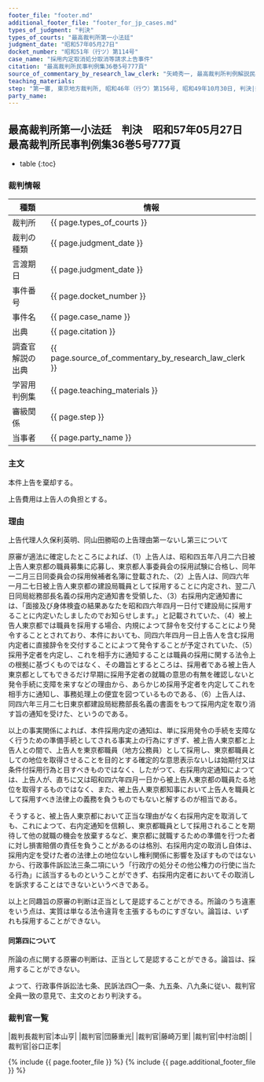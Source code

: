 ```yaml
---
footer_file: "footer.md"
additional_footer_file: "footer_for_jp_cases.md"
types_of_judgment: "判決"
types_of_courts: "最高裁判所第一小法廷"
judgment_date: "昭和57年05月27日"
docket_number: "昭和51年（行ツ）第114号"
case_name: "採用内定取消処分取消等請求上告事件"
citation: "最高裁判所民事判例集36巻5号777頁"
source_of_commentary_by_research_law_clerk: "矢崎秀一, 最高裁判所判例解説民事篇昭和57年度440頁"
teaching_materials:
step: "第一審, 東京地方裁判所, 昭和46年（行ウ）第156号, 昭和49年10月30日, 判決|控訴審, 東京高等裁判所, 昭和49年（行コ）第73号, 昭和51年9月30日, 判決"
party_name:
---
```


## 最高裁判所第一小法廷　判決　昭和57年05月27日　最高裁判所民事判例集36巻5号777頁

* table
{:toc}

### 裁判情報

| 種類 | 情報 |
| --- | --- |
| 裁判所 | {{ page.types_of_courts }} |
| 裁判の種類 |  {{ page.judgment_date }}  |
| 言渡期日 |  {{ page.judgment_date }}  |
| 事件番号 |  {{ page.docket_number }}  |
| 事件名 |  {{ page.case_name }}  |
| 出典 |  {{ page.citation }}  |
| 調査官解説の出典 |  {{ page.source_of_commentary_by_research_law_clerk }}  |
| 学習用判例集 |  {{ page.teaching_materials }}  |
| 審級関係 |  {{ page.step }}  |
| 当事者 |  {{ page.party_name }}  |




### 主文



本件上告を棄却する。

上告費用は上告人の負担とする。





### 理由



上告代理人久保利英明、同山田勝昭の上告理由第一ないし第三について

原審が適法に確定したところによれば、（1）上告人は、昭和四五年八月二六日被上告人東京都の職員募集に応募し、東京都人事委員会の採用試験に合格し、同年一二月三日同委員会の採用候補者名簿に登載された、（2）上告人は、同四六年一月二七日被上告人東京都の建設局職員として採用することに内定され、翌二八日同局総務部長名義の採用内定通知書を受領した、（3）右採用内定通知書には、「面接及び身体検査の結果あなたを昭和四六年四月一日付で建設局に採用することに内定いたしましたのでお知らせします。」と記載されていた、（4）被上告人東京都では職員を採用する場合、内規によつて辞令を交付することにより発令することとされており、本件においても、同四六年四月一日上告人を含む採用内定者に直接辞令を交付することによつて発令することが予定されていた、（5）採用予定者を内定し、これを相手方に通知することは職員の採用に関する法令上の根拠に基づくものではなく、その趣旨とするところは、採用者である被上告人東京都としてもできるだけ早期に採用予定者の就職の意思の有無を確認しないと発令手続に支障を来すなどの理由から、あらかじめ採用予定者を内定してこれを相手方に通知し、事務処理上の便宜を図つているものである、（6）上告人は、同四六年三月二七日東京都建設局総務部長名義の書面をもつて採用内定を取り消す旨の通知を受けた、というのである。

以上の事実関係によれば、本件採用内定の通知は、単に採用発令の手続を支障なく行うための準備手続としてされる事実上の行為にすぎず、被上告人東京都と上告人との間で、上告人を東京都職員（地方公務員）として採用し、東京都職員としての地位を取得させることを目的とする確定的な意思表示ないしは始期付又は条件付採用行為と目すべきものではなく、したがつて、右採用内定通知によつては、上告人が、直ちに又は昭和四六年四月一日から被上告人東京都の職員たる地位を取得するものではなく、また、被上告人東京都知事において上告人を職員として採用すべき法律上の義務を負うものでもないと解するのが相当である。

そうすると、被上告人東京都において正当な理由がなく右採用内定を取消しても、これによつて、右内定通知を信頼し、東京都職員として採用されることを期待して他の就職の機会を放棄するなど、東京都に就職するための準備を行つた者に対し損害賠償の責任を負うことがあるのは格別、右採用内定の取消し自体は、採用内定を受けた者の法律上の地位ないし権利関係に影響を及ぼすものではないから、行政事件訴訟法三条二項にいう「行政庁の処分その他公権力の行使に当たる行為」に該当するものということができず、右採用内定者においてその取消しを訴求することはできないというべきである。

以上と同趣旨の原審の判断は正当として是認することができる。所論のうち違憲をいう点は、実質は単なる法令違背を主張するものにすぎない。論旨は、いずれも採用することができない。

#### 同第四について

所論の点に関する原審の判断は、正当として是認することができる。論旨は、採用することができない。

よつて、行政事件訴訟法七条、民訴法四〇一条、九五条、八九条に従い、裁判官全員一致の意見で、主文のとおり判決する。

### 裁判官一覧

|裁判長裁判官|本山亨|
|裁判官|団藤重光|
|裁判官|藤崎万里|
|裁判官|中村治朗|
|裁判官|谷口正孝|




{% include {{ page.footer_file }}  %}
{% include {{ page.additional_footer_file }}  %}

